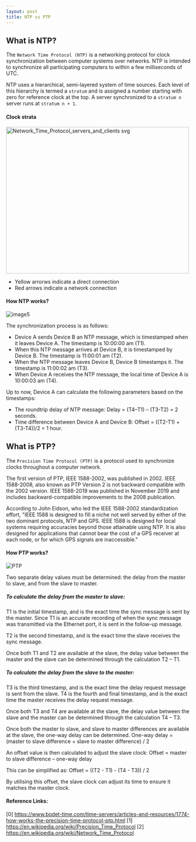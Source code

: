 ```yaml
---
layout: post
title: NTP vs PTP
---
```


## What is NTP? 

The `Network Time Protocol (NTP)` is a networking protocol for clock synchronization between computer systems 
over networks. NTP is intended to synchronize all participating computers to within a few milliseconds of UTC. 

NTP uses a hierarchical, semi-layered system of time sources. Each level of this hierarchy is termed a `stratum`
and is assigned a number starting with zero for reference clock at the top. A server synchronized to a `stratum n`
server runs at `stratum n + 1`. 

#### Clock strata

<img src="https://user-images.githubusercontent.com/30589773/230826311-a1513df1-c433-4795-923a-c4483ffe6032.png" width = "500" height = "400" alt="Network_Time_Protocol_servers_and_clients svg" align=center />

* Yellow arrorws indicate a direct connection
* Red arrows indicate a network connection


#### How NTP works? 

![image5](https://user-images.githubusercontent.com/30589773/230828797-aba124d4-1685-4aa1-8624-f9f37467c567.png)

The synchronization process is as follows:

- Device A sends Device B an NTP message, which is timestamped when it leaves Device A. The timestamp is 10:00:00 am (T1).
- When this NTP message arrives at Device B, it is timestamped by Device B. The timestamp is 11:00:01 am (T2).
- When the NTP message leaves Device B, Device B timestamps it. The timestamp is 11:00:02 am (T3).
- When Device A receives the NTP message, the local time of Device A is 10:00:03 am (T4).

Up to now, Device A can calculate the following parameters based on the timestamps:

- The roundtrip delay of NTP message: Delay = (T4–T1) – (T3-T2) = 2 seconds.
- Time difference between Device A and Device B: Offset = ((T2-T1) + (T3-T4))/2 = 1 hour.

## What is PTP?

The `Precision Time Protocol (PTP)` is a protocol used to synchronize clocks throughout a computer network. 

The first version of PTP, IEEE 1588-2002, was published in 2002. 
IEEE 1588-2008, also known as PTP Version 2 is not backward compatible with the 2002 version. 
IEEE 1588-2019 was published in November 2019 and includes backward-compatible improvements to the 2008 publication. 

According to John Eidson, who led the IEEE 1588-2002 standardization effort, "IEEE 1588 is designed to 
fill a niche not well served by either of the two dominant protocols, NTP and GPS. IEEE 1588 is designed 
for local systems requiring accuracies beyond those attainable using NTP. It is also designed for applications 
that cannot bear the cost of a GPS receiver at each node, or for which GPS signals are inaccessible."


#### How PTP works? 

![PTP](https://user-images.githubusercontent.com/30589773/230838751-09c066da-a213-4226-b4ea-42ab87e0af08.png)

Two separate delay values must be determined: the delay from the master to slave, and from the slave to master.

##### To calculate the delay from the master to slave:
T1 is the initial timestamp, and is the exact time the sync message is sent by the master. 
Since T1 is an accurate recording of when the sync message was transmitted via the Ethernet port, 
it is sent in the follow-up message.

T2 is the second timestamp, and is the exact time the slave receives the sync message.

Once both T1 and T2 are available at the slave, the delay value between the master and the slave 
can be determined through the calculation T2 – T1.

##### To calculate the delay from the slave to the master:
T3 is the third timestamp, and is the exact time the delay request message is sent from the slave. 
T4 is the fourth and final timestamp, and is the exact time the master receives the delay request message.

Once both T3 and T4 are available at the slave, the delay value between the slave and the master 
can be determined through the calculation T4 – T3.

Once both the master to slave, and slave to master differences are available at the slave, the one-way 
delay can be determined. One-way delay = (master to slave difference + slave to master difference) / 2

An offset value is then calculated to adjust the slave clock:
Offset = master to slave difference – one-way delay

This can be simplified as:
Offset = ((T2 - T1) - (T4 - T3)) / 2

By utilising this offset, the slave clock can adjust its time to ensure it matches the master clock.


#### Reference Links:
[0] https://www.bodet-time.com/time-servers/articles-and-resources/1774-how-works-the-precision-time-protocol-ptp.html
[1] https://en.wikipedia.org/wiki/Precision_Time_Protocol
[2] https://en.wikipedia.org/wiki/Network_Time_Protocol
